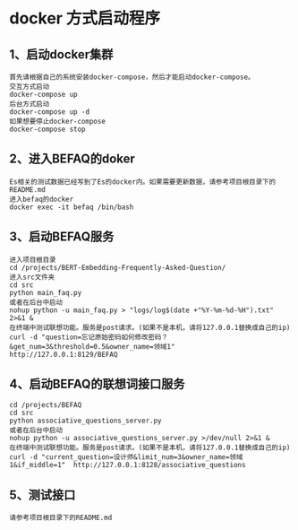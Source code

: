 # docker 方式启动程序

## 1、启动docker集群
    首先请根据自己的系统安装docker-compose，然后才能启动docker-compose。
    交互方式启动
    docker-compose up
    后台方式启动
    docker-compose up -d
    如果想要停止docker-compose
    docker-compose stop
## 2、进入BEFAQ的doker
    Es相关的测试数据已经写到了Es的docker内。如果需要更新数据，请参考项目根目录下的README.md
    进入befaq的docker
    docker exec -it befaq /bin/bash
## 3、启动BEFAQ服务
    进入项目根目录
    cd /projects/BERT-Embedding-Frequently-Asked-Question/
    进入src文件夹
    cd src
    python main_faq.py
    或者在后台中启动
    nohup python -u main_faq.py > "logs/log$(date +"%Y-%m-%d-%H").txt" 2>&1 &
    在终端中测试联想功能。服务是post请求。(如果不是本机，请将127.0.0.1替换成自己的ip)
    curl -d "question=忘记原始密码如何修改密码？&get_num=3&threshold=0.5&owner_name=领域1"   http://127.0.0.1:8129/BEFAQ
## 4、启动BEFAQ的联想词接口服务
    cd /projects/BEFAQ
    cd src
    python associative_questions_server.py
    或者在后台中启动
    nohup python -u associative_questions_server.py >/dev/null 2>&1 &
    在终端中测试联想功能。服务是post请求。(如果不是本机，请将127.0.0.1替换成自己的ip)
    curl -d "current_question=设计师&limit_num=3&owner_name=领域1&if_middle=1"  http://127.0.0.1:8128/associative_questions
## 5、测试接口
    请参考项目根目录下的README.md
    



